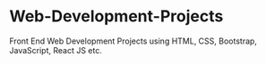 # Web-Development-Projects
Front End Web Development Projects using HTML, CSS, Bootstrap, JavaScript, React JS etc.
